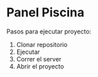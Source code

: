 # Panel Piscina


Pasos para ejecutar proyecto:
1. Clonar repositorio
2. Ejecutar 
3. Correr el server
4. Abrir el proyecto
